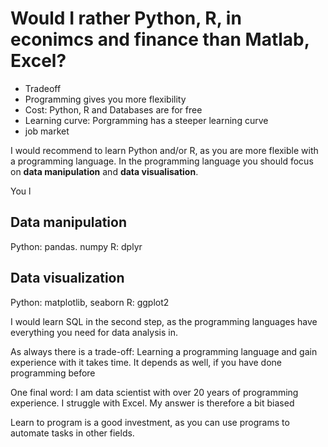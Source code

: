 # Would I rather Python, R, in econimcs and finance than Matlab, Excel?

- Tradeoff
- Programming gives you more flexibility
- Cost: Python, R and Databases are for free
- Learning curve: Porgramming has a steeper learning curve
- job market

I would recommend to learn Python and/or R, as you are more flexible with a programming language. In the programming language you should focus on __data manipulation__ and __data visualisation__.

You l

## Data manipulation

Python: pandas. numpy
R: dplyr

## Data visualization

Python: matplotlib, seaborn
R: ggplot2

I would learn SQL in the second step, as the programming languages have everything you need for data analysis in. 

As always there is a trade-off: Learning a programming language and gain experience with it takes time. It depends as well, if you have done programming before

One final word: I am data scientist with over 20 years of programming experience. I struggle with Excel. My answer is therefore a bit biased

Learn to program is a good investment, as you can use programs to automate tasks in other fields.